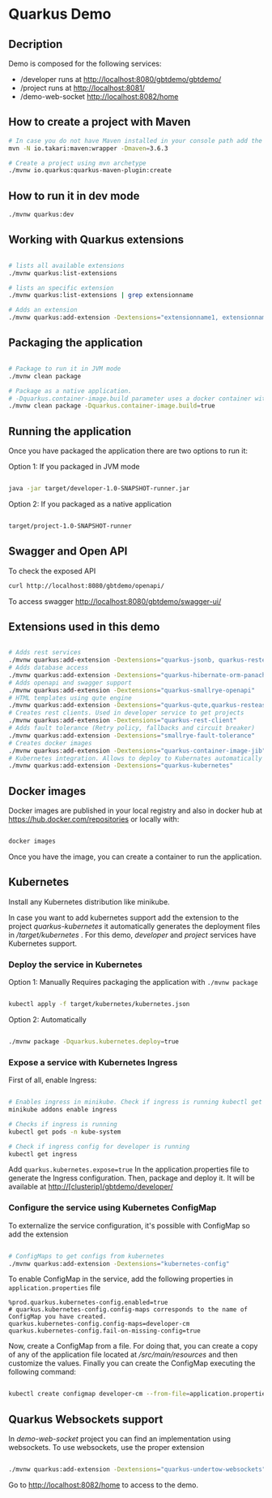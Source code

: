 # Quarkus Demo

## Decription

Demo is composed for the following services:

- /developer runs at <http://localhost:8080/gbtdemo/gbtdemo/>
- /project runs at <http://localhost:8081/>
- /demo-web-socket <http://localhost:8082/home>

## How to create a project with Maven

```bash
# In case you do not have Maven installed in your console path add the maven wrapper
mvn -N io.takari:maven:wrapper -Dmaven=3.6.3

# Create a project using mvn archetype
./mvnw io.quarkus:quarkus-maven-plugin:create
```

## How to run it in dev mode

```bash
./mvnw quarkus:dev
```

## Working with Quarkus extensions

```bash

# lists all available extensions
./mvnw quarkus:list-extensions

# lists an specific extension
./mvnw quarkus:list-extensions | grep extensionname

# Adds an extension
./mvnw quarkus:add-extension -Dextensions="extensionname1, extensionname2"

```

## Packaging the application

```bash

# Package to run it in JVM mode
./mvnw clean package

# Package as a native application.
# -Dquarkus.container-image.build parameter uses a docker container with GraalVM installed to generate the native installer.
./mvnw clean package -Dquarkus.container-image.build=true

```

## Running the application

Once you have packaged the application there are two options to run it:

Option 1: If you packaged in JVM mode

```bash

java -jar target/developer-1.0-SNAPSHOT-runner.jar

```

Option 2: If you packaged as a native application

```bash

target/project-1.0-SNAPSHOT-runner

```

## Swagger and Open API

To check the exposed API

```bash
curl http://localhost:8080/gbtdemo/openapi/

```

To access swagger <http://localhost:8080/gbtdemo/swagger-ui/>

## Extensions used in this demo

```bash

# Adds rest services
./mvnw quarkus:add-extension -Dextensions="quarkus-jsonb, quarkus-resteasy-jsonb"
# Adds database access
./mvnw quarkus:add-extension -Dextensions="quarkus-hibernate-orm-panache, quarkus-jdbc-h2"
# Adds openapi and swagger support
./mvnw quarkus:add-extension -Dextensions="quarkus-smallrye-openapi"
# HTML templates using qute engine
./mvnw quarkus:add-extension -Dextensions="quarkus-qute,quarkus-resteasy-qute"
# Creates rest clients. Used in developer service to get projects
./mvnw quarkus:add-extension -Dextensions="quarkus-rest-client"
# Adds fault tolerance (Retry policy, fallbacks and circuit breaker)
./mvnw quarkus:add-extension -Dextensions="smallrye-fault-tolerance"
# Creates docker images
./mvnw quarkus:add-extension -Dextensions="quarkus-container-image-jib"
# Kubernetes integration. Allows to deploy to Kubernates automatically running ./mvnw package -Dquarkus.kubernetes.deploy=true
./mvnw quarkus:add-extension -Dextensions="quarkus-kubernetes"

```

## Docker images

Docker images are published in your local registry and also in docker hub at <https://hub.docker.com/repositories> or locally with:

```bash

docker images

```

Once you have the image, you can create a container to run the application.

## Kubernetes

Install any Kubernetes distribution like minikube.

In case you want to add kubernetes support add the extension to the project *quarkus-kubernetes* it automatically generates the
deployment files in */target/kubernetes* . For this demo, *developer* and *project* services have Kubernetes support.

### Deploy the service in Kubernetes

Option 1: Manually
Requires packaging the application with `./mvnw package`

```bash

kubectl apply -f target/kubernetes/kubernetes.json

```

Option 2: Automatically

```bash

./mvnw package -Dquarkus.kubernetes.deploy=true

```

### Expose a service with Kubernetes Ingress

First of all, enable Ingress:

```bash

# Enables ingress in minikube. Check if ingress is running kubectl get pods -n kube-system
minikube addons enable ingress

# Checks if ingress is running
kubectl get pods -n kube-system

# Check if ingress config for developer is running
kubectl get ingress

```

Add `quarkus.kubernetes.expose=true` In the application.properties file to generate the Ingress configuration. Then, package and deploy it. It will be available at <http://[clusterip]/gbtdemo/developer/>

### Configure the service using Kubernetes ConfigMap

To externalize the service configuration, it's possible with ConfigMap so add the extension

```bash

# ConfigMaps to get configs from kubernetes
./mvnw quarkus:add-extension -Dextensions="kubernetes-config"


```

To enable ConfigMap in the service, add the following properties in `application.properties` file

```properties
%prod.quarkus.kubernetes-config.enabled=true
# quarkus.kubernetes-config.config-maps corresponds to the name of ConfigMap you have created.
quarkus.kubernetes-config.config-maps=developer-cm
quarkus.kubernetes-config.fail-on-missing-config=true

```

Now, create a ConfigMap from a file. For doing that, you can create a copy of any of the application file located at */src/main/resources* and then customize the values. Finally you can create the ConfigMap executing the following command:

```bash

kubectl create configmap developer-cm --from-file=application.properties

```

## Quarkus Websockets support

In *demo-web-socket* project you can find an implementation using websockets. To use websockets, use the proper extension

```bash

./mvnw quarkus:add-extension -Dextensions="quarkus-undertow-websockets"


```

Go to <http://localhost:8082/home> to access to the demo.
